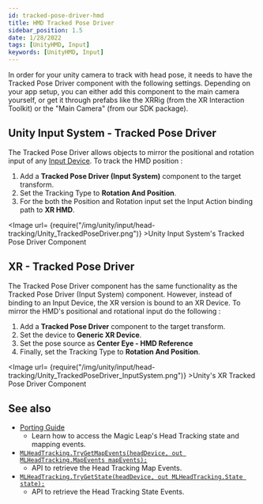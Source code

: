 ```yaml
---
id: tracked-pose-driver-hmd
title: HMD Tracked Pose Driver
sidebar_position: 1.5
date: 1/28/2022
tags: [UnityHMD, Input]
keywords: [UnityHMD, Input]
---
```




In order for your unity camera to track with head pose, it needs to have the Tracked Pose Driver component with the following settings. Depending on your app setup, you can either add this component to the main camera yourself, or get it through prefabs like the XRRig (from the XR Interaction Toolkit) or the "Main Camera" (from our SDK package).

## Unity Input System - Tracked Pose Driver

The Tracked Pose Driver allows objects to mirror the positional and rotation input of any [Input Device](https://docs.unity3d.com/Packages/com.unity.inputsystem@1.0/api/UnityEngine.InputSystem.InputDevice.html). To track the HMD position :

1. Add a **Tracked Pose Driver (Input System)** component to the target transform.
2. Set the Tracking Type to **Rotation And Position**.
3. For the both the Position and Rotation input set the Input Action binding path to **XR HMD**.

<Image url= {require("/img/unity/input/head-tracking/Unity_TrackedPoseDriver.png")} >Unity Input System's Tracked Pose Driver Component</Image>

## XR - Tracked Pose Driver

The Tracked Pose Driver component has the same functionality as the Tracked Pose Driver (Input System) component. However, instead of binding to an Input Device, the XR version is bound to an XR Device. To mirror the HMD's positional and rotational input do the following :

1. Add a **Tracked Pose Driver** component to the target transform.
2. Set the device to **Generic XR Device**.
3. Set the pose source as **Center Eye - HMD Reference**
4. Finally, set the Tracking Type to **Rotation And Position**.

<Image url= {require("/img/unity/input/head-tracking/Unity_TrackedPoseDriver_InputSystem.png")} >Unity's XR Tracked Pose Driver Component</Image>

## See also

- [Porting Guide](/versioned_docs/version-31-Aug-2023/unity-api/api/UnityEngine.XR.MagicLeap/InputSubsystem/Extensions/MLHeadTracking/UnityEngine.XR.MagicLeap.InputSubsystem.Extensions.MLHeadTracking.md)
  - Learn how to access the Magic Leap's Head Tracking state and mapping events.
- [`MLHeadTracking.TryGetMapEvents(headDevice, out MLHeadTracking.MapEvents mapEvents);`](/versioned_docs/version-31-Aug-2023/unity-api/api/UnityEngine.XR.MagicLeap/InputSubsystem/Extensions/MLHeadTracking/UnityEngine.XR.MagicLeap.InputSubsystem.Extensions.MLHeadTracking.md)
  - API to retrieve the Head Tracking Map Events.
- [`MLHeadTracking.TryGetState(headDevice, out MLHeadTracking.State state);`](/versioned_docs/version-31-Aug-2023/unity-api/api/UnityEngine.XR.MagicLeap/InputSubsystem/Extensions/MLHeadTracking/UnityEngine.XR.MagicLeap.InputSubsystem.Extensions.MLHeadTracking.md)
  - API to retrieve the Head Tracking State Events.

